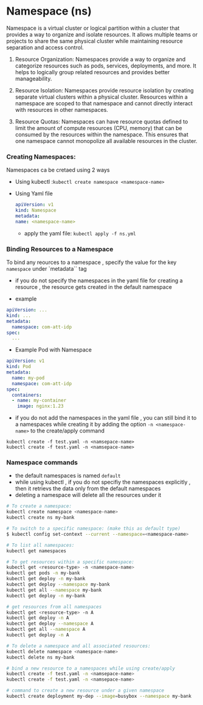 # Namespace (ns)

Namespace is a virtual cluster or logical partition within a cluster that provides a way to organize and isolate resources. It allows multiple teams or projects to share the same physical cluster while maintaining resource separation and access control.

1.	Resource Organization: Namespaces provide a way to organize and categorize resources such as pods, services, deployments, and more. It helps to logically group related resources and provides better manageability.

2.	Resource Isolation: Namespaces provide resource isolation by creating separate virtual clusters within a physical cluster. Resources within a namespace are scoped to that namespace and cannot directly interact with resources in other namespaces.

3.	Resource Quotas: Namespaces can have resource quotas defined to limit the amount of compute resources (CPU, memory) that can be consumed by the resources within the namespace. This ensures that one namespace cannot monopolize all available resources in the cluster.


### Creating Namespaces:

Namespaces ca be cretaed using 2 ways

- Using kubectl :`kubectl create namespace <namespace-name>`
- Using Yaml file

    ```yaml
    apiVersion: v1
    kind: Namespace
    metadata:
    name: <namespace-name>
    ```
    - apply the yaml file: `kubectl apply -f ns.yml`

### Binding Resources to a Namespace

To bind any reources to a namespace ,  specify the value for the key `namespace` under `metadata`` tag

- if you do not specify the namespaces in the yaml file for creating a resource  , the resource gets created in the default namespace

- example

```yaml
apiVersion: ...
kind: ...
metadata:
  namespace: com-att-idp
spec:
  ...
```

- Example Pod with Namespace
```yaml
apiVersion: v1
kind: Pod
metadata:
  name: my-pod
  namespace: com-att-idp
spec:
  containers:
  - name: my-container
    image: nginx:1.23
```
- if you do not add the namespaces in the yaml file , you can still bind it to a namespaces while creating it by adding the option `-n <namespace-name>` to the create/apply command

`kubectl create -f test.yaml -n <namsepace-name>` <br>
`kubectl create -f test.yaml -n <namsepace-name>`

### Namespace commands
- the default namespaces is named `default`
- while using kubectl , if you do not specifiy the namespaces explicitly , then it retrievs the data only from the default namespaces
- deleting a namespace will delete all the resources under it

```bash
# To create a namespace:
kubectl create namespace <namespace-name>
kubectl create ns my-bank

# To switch to a specific namespace: (make this as default type)
$ kubectl config set-context --current --namespace=<namespace-name>

# To list all namespaces:
kubectl get namespaces

# To get resources within a specific namespace:
kubectl get <resource-type> -n <namespace-name>
kubectl get pods -n my-bank
kubectl get deploy -n my-bank
kubectl get deploy --namespace my-bank
kubectl get all --namespace my-bank
kubectl get deploy -n my-bank

# get resources from all namespaces
kubectl get <resource-type> -n A
kubectl get deploy -n A
kubectl get deploy --namespace A
kubectl get all --namespace A
kubectl get deploy -n A

# To delete a namespace and all associated resources:
kubectl delete namespace <namespace-name>
kubectl delete ns my-bank

# bind a new resource to a namespaces while using create/apply
kubectl create -f test.yaml -n <namsepace-name>
kubectl create -f test.yaml -n <namsepace-name>

# command to create a new resource under a given namespace
kubectl create deployment my-dep --image=busybox --namespace my-bank
```


